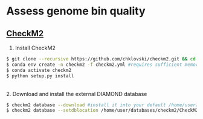 # Assess genome bin quality

## [CheckM2](https://github.com/chklovski/CheckM2)

1. Install CheckM2

```bash
$ git clone --recursive https://github.com/chklovski/checkm2.git && cd checkm2
$ conda env create -n checkm2 -f checkm2.yml #requires sufficient memory - 10 GB RAM?
$ conda activate checkm2
$ python setup.py install
```

\
2. Download and install the external DIAMOND database

```bash
$ checkm2 database --download #install it into your default /home/user/databases directory
$ checkm2 database --setdblocation /home/user/databases/checkm2/CheckM2_database/uniref100.KO.1.dmnd #set database location if using an existing install
```

